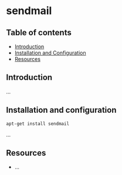 # sendmail

## Table of contents

- [Introduction](#introduction)
- [Installation and Configuration](#installation-and-configuration)
- [Resources](#resources)

## Introduction

...

## Installation and configuration


    apt-get install sendmail

...

## Resources

- ...
